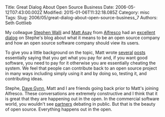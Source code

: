 Title: Great Dialog About Open Source Business
Date: 2006-05-12T07:43:00.002Z
Modified: 2015-01-06T11:32:18.085Z
Category: misc
Tags: 
Slug: 2006/05/great-dialog-about-open-source-business_7
Authors: Seth Gottlieb

My colleague [Stephen Walli](http://stephesblog.blogs.com/about.html) and [Matt Asay](http://asay.blogspot.com/) from [Alfresco](http://www.alfresco.com) had an [excellent dialog](http://stephesblog.blogs.com/my_weblog/2006/05/the_upside_of_o.html) on Stephe's blog about what it means to be an open source company and how an open source software company should view its users.  

To give you a little background on the topic, Matt wrote [several](http://asay.blogspot.com/2006/04/infrastructure-you-get-what-you-pay.html) [posts](http://asay.blogspot.com/2006/05/downside-of-open-source-business.html) essentially saying that you get what you pay for and, if you want good software, you need to pay for it otherwise you are essentially cheating the system. We feel that people can contribute back to an open source project in many ways including simply using it and by doing so, testing it, and contributing ideas.   

Stephe, [Dave Gynn](http://www.gynn.org/roller/page/dgynn/), Matt and I are friends going back prior to Matt's joining Alfresco. These conversations are extremely constructive and I think that it is great that they are happening out in the open. In the commercial software world, you wouldn't see [partners](http://www.optaros.com/np/company_news_03-21-06.shtml) debating in public. But that is the beauty of open source. Everything happens out in the open.  
